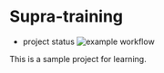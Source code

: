 # Supra-training
* project status ![example workflow](https://github.com/speedy4all/Supra-training/actions/workflows/node.js.yml/badge.svg)

This is a sample project for learning.
